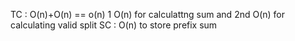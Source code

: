 TC : O(n)+O(n) == o(n)
1 O(n) for calculattng sum and 2nd O(n) for calculating valid split
SC : O(n) to store prefix sum
